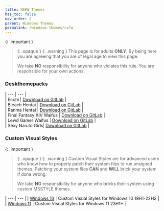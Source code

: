 ```yaml
---
title: NSFW Themes
has_toc: false
nav_order: 2
parent: Windows Themes
permalink: /windows-themes/nsfw
---
```


{: .important }
> {: .opaque }
> {: .warning }
> This page is for adults **ONLY**. By being here you are agreeing that you are of legal age to view this page.
> 
> We take **NO** responsibility for anyone who violates this rule. You are responsible for your own actions.

### Deskthemepacks
 
| --- | --- |   
| Ecchi | [Download on GitLab][Ecchi] |  
| Bleach Hentai | [Download on GitLab][BLEACHHentai] |  
| Ranma Hentai | [Download on GitLab][RanmaHentai] |  
| Final Fantasy XIV Waifus | [Download on GitLab][FFXIVWaifus] |  
| Lewd Gamer Waifus | [Download on GitLab][LewdGamerWaifus] |  
| Sexy Naruto Girls| [Download on GitLab][SexyNarutoGirls] |  

### Custom Visual Styles

{: .important }
> {: .opaque }
> {: .warning }
> Custom Visual Styles are for advanced users who know how to properly patch their system files to run unsigned themes. 
> Patching your system files **CAN** and **WILL** brick your system if done wrong.
>
> We take **NO** responsibility for anyone who bricks their system using custom MSSTYLE themes.
 
| --- | --- | 
| [Windows 10][Windows10Themes] | Custom Visual Styles for Windows 10 19H1-22H2 |  
| [Windows 11][Windows11Themes]  | Custom Visual Styles for Windows 11 23H1+ |  

<!-- ////////////////////////////////////////////////////////////////////////////////////////////////////////////////////// -->

[Windows10Themes]: /windows-themes/nsfw/mstyle/windows-10
[Windows11Themes]: /windows-themes/nsfw/mstyle/windows-11

[LewdGamerWaifus]: https://gitlab.com/the-back-room/Themes/-/tree/main/Deskthemepacks/NSFW/lewd-gamer-Waifus
[FFXIVWaifus]: https://gitlab.com/the-back-room/Themes/-/tree/main/Deskthemepacks/NSFW/Final-Fantasy-XIV-Waifus
[SexyNarutoGirls]: https://gitlab.com/the-back-room/Themes/-/tree/main/Deskthemepacks/NSFW/sexy-naruto-Girls
[Ecchi]: https://gitlab.com/the-back-room/Themes/-/tree/main/Deskthemepacks/NSFW/Ecchi
[RanmaHentai]: https://gitlab.com/the-back-room/Themes/-/tree/main/Deskthemepacks/NSFW/Ranma-Hentai
[BLEACHHentai]: https://gitlab.com/the-back-room/Themes/-/tree/main/Deskthemepacks/NSFW/Bleach-Hentai

<!-- ////////////////////////////////////////////////////////////////////////////////////////////////////////////////////// -->